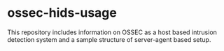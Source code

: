 # ossec-hids-usage
This repository includes information on OSSEC as a host based intrusion detection system and a sample structure of server-agent based setup.
